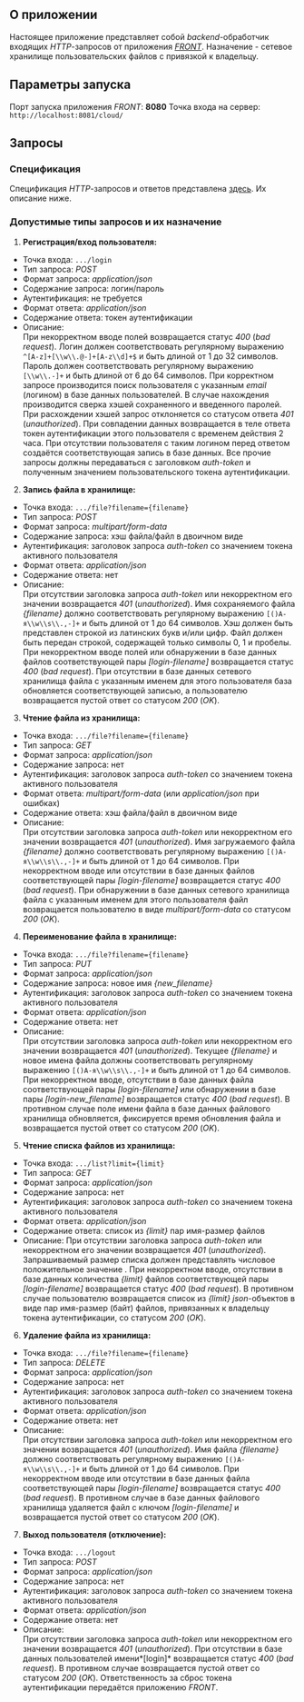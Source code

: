 ## О приложении
Настоящее приложение представляет собой *backend*-обработчик входящих *HTTP*-запросов от приложения [*FRONT*](FRONT/netology-diplom-frontend). Назначение - сетевое хранилище пользовательских файлов с привязкой к владельцу.

## Параметры запуска
Порт запуска приложения *FRONT*: **8080**
Точка входа на сервер: `http://localhost:8081/cloud/`

## Запросы
### Спецификация
Спецификация *HTTP*-запросов и ответов представлена [здесь](FRONT/CloudServiceSpecification.yaml]). Их описание ниже.

### Допустимые типы запросов и их назначение
1. **Регистрация/вход пользователя:**
+ Точка входа:	`.../login`
+ Тип запроса:	*POST*
+ Формат запроса: *application/json*
+ Содержание запроса:	логин/пароль
+ Аутентификация: не требуется
+ Формат ответа: *application/json*
+ Содержание ответа:	токен аутентификации
+ Описание:	<br>При некорректном вводе полей возвращается статус *400* (*bad request*). Логин должен соответствовать регулярному выражению `^[A-z]+[\\w\\.@-]+[A-z\\d]+$` и быть длиной от 1 до 32 символов. Пароль должен соответствовать регулярному выражению `[\\w\\.-]+` и быть длиной от 6 до 64 символов. При корректном запросе производится поиск пользователя с указанным *email* (логином)  в базе данных пользователей. В случае нахождения производится сверка хэшей сохраненного и введенного паролей. При расхождении хэшей запрос отклоняется со статусом ответа *401* (*unauthorized*). При совпадении данных возвращается в теле ответа токен аутентификации этого пользователя с временем действия 2 часа. При отсутствии пользователя с таким логином перед ответом создаётся соответствующая запись в базе данных. Все прочие запросы должны передаваться с заголовком *auth-token* и полученным значением пользовательского токена аутентификации.
2. **Запись файла в хранилище:**
+ Точка входа:	`.../file?filename={filename}`
+ Тип запроса:	*POST*
+ Формат запроса: *multipart/form-data*
+ Содержание запроса:	хэш файла/файл в двоичном виде
+ Аутентификация:	заголовок запроса *auth-token* со значением токена активного пользователя
+ Формат ответа: *application/json*
+ Содержание ответа:	нет
+ Описание:	<br>При отсутствии заголовка запроса *auth-token* или некорректном его значении возвращается *401* (*unauthorized*). Имя сохраняемого файла *{filename}* должно соответствовать регулярному выражению `[()А-я\\w\\s\\.,-]+` и быть длиной от 1 до 64 символов. Хэш должен быть представлен строкой из латинских букв и/или цифр. Файл должен быть передан строкой, содержащей только символы 0, 1 и пробелы. При некорректном вводе полей или обнаружении в базе данных файлов соответствующей пары *[login-filename]* возвращается статус *400* (*bad request*).  При отсутствии в базе данных сетевого хранилища файла с указанным именем для этого пользователя база обновляется соответствующей записью, а пользователю возвращается пустой ответ со статусом *200* (*OK*).
3. **Чтение файла из хранилища:**
+ Точка входа:	`.../file?filename={filename}`
+ Тип запроса:	*GET*
+ Формат запроса: *application/json*
+ Содержание запроса:		нет
+ Аутентификация:	заголовок запроса *auth-token* со значением токена активного пользователя
+ Формат ответа:	*multipart/form-data* (или *application/json* при ошибках)
+ Содержание ответа:	хэш файла/файл в двоичном виде
+ Описание:	<br>При отсутствии заголовка запроса *auth-token* или некорректном его значении возвращается *401* (*unauthorized*). Имя загружаемого файла *{filename}* должно соответствовать регулярному выражению `[()А-я\\w\\s\\.,-]+` и быть длиной от 1 до 64 символов. При некорректном вводе или отсутствии в базе данных файлов соответствующей пары *[login-filename]* возвращается статус *400* (*bad request*).  При обнаружении в базе данных сетевого хранилища файла с указанным именем для этого пользователя файл возвращается пользователю в виде *multipart/form-data* со статусом *200* (*OK*).
4. **Переименование файла в хранилище:**
+ Точка входа:	`.../file?filename={filename}`
+ Тип запроса:	*PUT*
+ Формат запроса: *application/json*
+ Содержание запроса:	новое имя *{new_filename}*
+ Аутентификация:	заголовок запроса *auth-token* со значением токена активного пользователя
+ Формат ответа:	*application/json*
+ Содержание ответа:	нет
+ Описание:	<br>При отсутствии заголовка запроса *auth-token* или некорректном его значении возвращается *401* (*unauthorized*). Текущее *{filename}* и новое имена файла должны соответствовать регулярному выражению `[()А-я\\w\\s\\.,-]+` и быть длиной от 1 до 64 символов. При некорректном вводе, отсутствии в базе данных файла соответствующей пары *[login-filename]* или обнаружении в базе пары *[login-new_filename]* возвращается статус *400* (*bad request*).  В противном случае поле имени файла в базе данных файлового хранилища обновляется, фиксируется время обновления файла и возвращается пустой ответ со статусом *200* (*OK*).
5. **Чтение списка файлов из хранилища:**
+ Точка входа:	`.../list?limit={limit}`
+ Тип запроса:	*GET*
+ Формат запроса: *application/json*
+ Содержание запроса:	нет
+ Аутентификация:	заголовок запроса *auth-token* со значением токена активного пользователя
+ Формат ответа:	*application/json*
+ Содержание ответа:	список из *{limit}* пар имя-размер файлов
+ Описание:
  При отсутствии заголовка запроса *auth-token* или некорректном его значении возвращается *401* (*unauthorized*). Запрашиваемый размер списка должен представлять числовое положительное значение . При некорректном вводе, отсутствии в базе данных количества *{limit}* файлов соответствующей пары *[login-filename]* возвращается статус *400* (*bad request*).  В противном случае пользователю возвращается список из *{limit}* *json*-объектов в виде пар имя-размер (байт) файлов, привязанных к владельцу токена аутентификации, со статусом *200* (*OK*).
6. **Удаление файла из хранилища:**
+ Точка входа:	`.../file?filename={filename}`
+ Тип запроса:	*DELETE*
+ Формат запроса: *application/json*
+ Содержание запроса:	нет
+ Аутентификация:	заголовок запроса *auth-token* со значением токена активного пользователя
+ Формат ответа:	*application/json*
+ Содержание ответа:	нет
+ Описание:	<br>При отсутствии заголовка запроса *auth-token* или некорректном его значении возвращается *401* (*unauthorized*). Имя файла *{filename}* должно соответствовать регулярному выражению `[()А-я\\w\\s\\.,-]+` и быть длиной от 1 до 64 символов. При некорректном вводе или отсутствии в базе данных файла соответствующей пары *[login-filename]* возвращается статус *400* (*bad request*).  В противном случае в базе данных файлового хранилища удаляется файл с ключом *[login-filename]* и возвращается пустой ответ со статусом *200* (*OK*).
7. **Выход пользователя (отключение):**
+ Точка входа:	`.../logout`
+ Тип запроса:	*POST*
+ Формат запроса: *application/json*
+ Содержание запроса:	нет
+ Аутентификация:	заголовок запроса *auth-token* со значением токена активного пользователя
+ Формат ответа:	*application/json*
+ Содержание ответа:	нет
+ Описание:	<br>При отсутствии заголовка запроса *auth-token* или некорректном его значении возвращается *401* (*unauthorized*). При отсутствии в базе данных пользователей имени*[login]* возвращается статус *400* (*bad request*).  В противном случае возвращается пустой ответ со статусом *200* (*OK*). Ответственность за сброс токена аутентификации передаётся приложению *FRONT*.